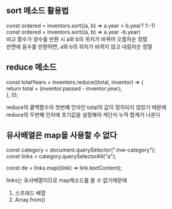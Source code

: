 ## sort 메소드 활용법

const ordered = inventors.sort((a, b) => a.year > b.year? 1:-1)<br/>
const ordered = inventors.sort((a, b) => a.year -b.year)<br/>
비교 함수가 양수를 반환 시 a와 b의 위치가 바뀌어 오름차순 정렬<br/>
반면에 음수를 반환하면, a와 b의 위치가 바뀌지 않고 내림차순 정렬<br/>

## reduce 메소드

const totalYears = inventors.reduce((total, inventor) => { <br/>
return total + (inventor.passed - inventor.year); <br/>
}, 0); <br/>

reduce의 콜백함수의 첫번쨰 인자인 total의 값이 정의되지 않았기 때문에 <br/>
reduce의 두번째 인자에 초기값을 설정해야 계단식 누적 합계가 나온다

## 유사배열은 map을 사용할 수 없다

const category = document.querySelector(".mw-category");<br/>
const links = category.querySelectorAll("a");<br/>

const de = links.map((link) => link.textContent);<br/>

links는 유사배열이므로 map메소드를 쓸 수 없기때문에

1. 스프레드 배열
2. Array.from()
